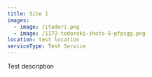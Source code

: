 ```yaml
---
title: Site 1
images:
  - image: /itadori.png
  - image: /1172-todoroki-shoto-5-pfpsgg.png
location: test location
serviceType: Test Service
---
```


Test description

